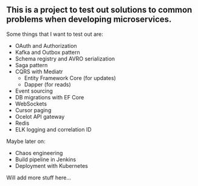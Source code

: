 ## This is a project to test out solutions to common problems when developing microservices.

Some things that I want to test out are:
* OAuth and Authorization
* Kafka and Outbox pattern
* Schema registry and AVRO serialization
* Saga pattern
* CQRS with Mediatr
  * Entity Framework Core (for updates)
  * Dapper (for reads)
* Event sourcing
* DB migrations with EF Core
* WebSockets
* Cursor paging
* Ocelot API gateway
* Redis
* ELK logging and correlation ID

Maybe later on:
* Chaos engineering
* Build pipeline in Jenkins
* Deployment with Kubernetes

Will add more stuff here...